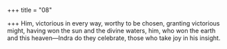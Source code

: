 +++
title = "08"

+++
Him, victorious in every way, worthy to be chosen, granting victorious  might, having won the sun and the divine waters,
him, who won the earth and this heaven—Indra do they celebrate, those  who take joy in his insight.